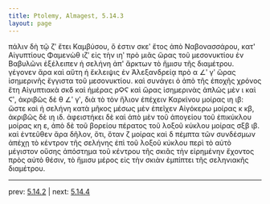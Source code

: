 ```yaml
---
title: Ptolemy, Almagest, 5.14.3
layout: page
---
```


πάλιν δὴ τῷ ζʹ ἔτει Καμβύσου, ὅ ἐστιν σκεʹ ἔτος ἀπὸ Ναβονασσάρου, κατ' Αἰγυπτίους Φαμενὼθ ιζʹ εἰς τὴν ιηʹ πρὸ μιᾶς ὥρας τοῦ μεσονυκτίου ἐν Βαβυλῶνι ἐξέλειπεν ἡ σελήνη ἀπ' ἄρκτων τὸ ἥμισυ τῆς διαμέτρου. γέγονεν ἄρα καὶ αὕτη ἡ ἔκλειψις ἐν Ἀλεξανδρείᾳ πρὸ α ∠ʹ γʹ ὥρας ἰσημερινῆς ἔγγιστα τοῦ μεσονυκτίου. καὶ συνάγει ὁ ἀπὸ τῆς ἐποχῆς χρόνος ἔτη Αἰγυπτιακὰ σκδ καὶ ἡμέρας ρϘϚ καὶ ὥρας ἰσημερινὰς ἁπλῶς μὲν ι καὶ Ϛʹ, ἀκριβῶς δὲ θ ∠ʹ γʹ, διὰ τὸ τὸν ἥλιον ἐπέχειν Καρκίνου μοίρας ιη ιβ: ὥστε καὶ ἡ σελήνη κατὰ μῆκος μέσως μὲν ἐπεῖχεν Αἰγόκερω μοίρας κ κβ, ἀκριβῶς δὲ ιη ιδ. ἀφειστήκει δὲ καὶ ἀπὸ μὲν τοῦ ἀπογείου τοῦ ἐπικύκλου μοίρας κη ε, ἀπὸ δὲ τοῦ βορείου πέρατος τοῦ λοξοῦ κύκλου μοίρας σξβ ιβ. καὶ ἐντεῦθεν ἄρα δῆλον, ὅτι, ὅταν ζ μοίρας καὶ δ πέμπτα τῶν συνδέσμων ἀπέχῃ τὸ κέντρον τῆς σελήνης ἐπὶ τοῦ λοξοῦ κύκλου περὶ τὸ αὐτὸ μέγιστον οὔσης ἀπόστημα τοῦ κέντρου τῆς σκιᾶς τὴν εἰρημένην ἔχοντος πρὸς αὐτὸ θέσιν, τὸ ἥμισυ μέρος εἰς τὴν σκιὰν ἐμπίπτει τῆς σεληνιακῆς διαμέτρου. 

---

prev: [5.14.2](../5.14.2/) | next: [5.14.4](../5.14.4/)

